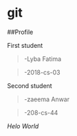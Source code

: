 # **git**

##Profile

First student


>-Lyba Fatima 


>-2018-cs-03


Second student

>-zaeema Anwar


>-208-cs-44


*Helo World*
